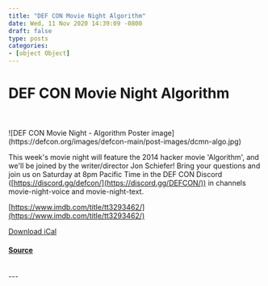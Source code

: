 ```yaml
---
title: "DEF CON Movie Night Algorithm"
date: Wed, 11 Nov 2020 14:39:09 -0800
draft: false
type: posts
categories: 
- [object Object]
---
```

# DEF CON Movie Night Algorithm

<br/>

<br/>
![DEF CON Movie Night - Algorithm Poster image](https://defcon.org/images/defcon-main/post-images/dcmn-algo.jpg)  

This week's movie night will feature the 2014 hacker movie 'Algorithm', and we'll be joined by the writer/director Jon Schiefer! Bring your questions and join us on Saturday at 8pm Pacific Time in the DEF CON Discord ([https://discord.gg/defcon/](https://discord.gg/DEFCON/)) in channels movie-night-voice and movie-night-text.  
  
[https://www.imdb.com/title/tt3293462/](https://www.imdb.com/title/tt3293462/)  
  
[Download iCal](https://forum.defcon.org/core/filedata/fetch?id=235591&d=1605060490)

#### [Source](https://forum.defcon.org/node/235588)

<br/>
---
